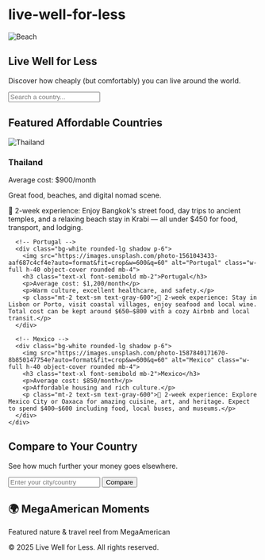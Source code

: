 # live-well-for-less
<!DOCTYPE html>
<html lang="en">
<head>
  <meta charset="UTF-8" />
  <meta name="viewport" content="width=device-width, initial-scale=1.0" />
  <title>Live Well for Less</title>
  <script src="https://cdn.tailwindcss.com"></script>
</head>
<body class="bg-gray-100 text-gray-800">
  <!-- Hero Section -->
  <section class="relative bg-blue-600 text-white py-20 text-center">
    <img src="https://images.unsplash.com/photo-1507525428034-b723cf961d3e?auto=format&fit=crop&w=1500&q=80" alt="Beach" class="absolute inset-0 w-full h-full object-cover opacity-30" />
    <div class="relative z-10">
      <h1 class="text-4xl font-bold mb-4">Live Well for Less</h1>
      <p class="text-xl mb-6">Discover how cheaply (but comfortably) you can live around the world.</p>
      <input type="text" placeholder="Search a country..." class="px-4 py-2 rounded text-black" />
    </div>
  </section>

  <!-- Featured Countries -->
  <section class="py-10 px-6 max-w-6xl mx-auto">
    <h2 class="text-2xl font-bold mb-6">Featured Affordable Countries</h2>
    <div class="grid grid-cols-1 md:grid-cols-3 gap-6">
      <!-- Thailand -->
      <div class="bg-white rounded-lg shadow p-6">
        <img src="https://images.unsplash.com/photo-1581847802297-9b4c3c9aa729?auto=format&fit=crop&w=600&q=60" alt="Thailand" class="w-full h-40 object-cover rounded mb-4">
        <h3 class="text-xl font-semibold mb-2">Thailand</h3>
        <p>Average cost: $900/month</p>
        <p>Great food, beaches, and digital nomad scene.</p>
        <p class="mt-2 text-sm text-gray-600">🧳 2-week experience: Enjoy Bangkok's street food, day trips to ancient temples, and a relaxing beach stay in Krabi — all under $450 for food, transport, and lodging.</p>
      </div>

      <!-- Portugal -->
      <div class="bg-white rounded-lg shadow p-6">
        <img src="https://images.unsplash.com/photo-1561043433-aaf687c4cf4e?auto=format&fit=crop&w=600&q=60" alt="Portugal" class="w-full h-40 object-cover rounded mb-4">
        <h3 class="text-xl font-semibold mb-2">Portugal</h3>
        <p>Average cost: $1,200/month</p>
        <p>Warm culture, excellent healthcare, and safety.</p>
        <p class="mt-2 text-sm text-gray-600">🧳 2-week experience: Stay in Lisbon or Porto, visit coastal villages, enjoy seafood and local wine. Total cost can be kept around $650–$800 with a cozy Airbnb and local transit.</p>
      </div>

      <!-- Mexico -->
      <div class="bg-white rounded-lg shadow p-6">
        <img src="https://images.unsplash.com/photo-1587840171670-8b850147754e?auto=format&fit=crop&w=600&q=60" alt="Mexico" class="w-full h-40 object-cover rounded mb-4">
        <h3 class="text-xl font-semibold mb-2">Mexico</h3>
        <p>Average cost: $850/month</p>
        <p>Affordable housing and rich culture.</p>
        <p class="mt-2 text-sm text-gray-600">🧳 2-week experience: Explore Mexico City or Oaxaca for amazing cuisine, art, and heritage. Expect to spend $400–$600 including food, local buses, and museums.</p>
      </div>
    </div>
  </section>

  <!-- Comparison Tool Preview -->
  <section class="bg-white py-12 px-6 mt-10">
    <h2 class="text-2xl font-bold mb-4 text-center">Compare to Your Country</h2>
    <p class="text-center mb-6">See how much further your money goes elsewhere.</p>
    <div class="max-w-xl mx-auto text-center">
      <input type="text" placeholder="Enter your city/country" class="px-4 py-2 rounded mb-4 w-full border" />
      <button class="bg-blue-600 text-white px-4 py-2 rounded">Compare</button>
    </div>
  </section>

  <!-- MegaAmerican Video Section -->
  <section class="bg-gray-200 py-12 px-6 mt-10">
    <h2 class="text-2xl font-bold mb-6 text-center">🌍 MegaAmerican Moments</h2>
    <p class="text-center mb-4">Featured nature & travel reel from MegaAmerican</p>
    <div class="flex justify-center">
      <blockquote class="instagram-media" data-instgrm-permalink="https://www.instagram.com/megaamerican/reel/DLYfRo_N6SI/?hl=en" data-instgrm-version="14" style="width:100%; max-width:540px"></blockquote>
    </div>
    <script async src="https://www.instagram.com/embed.js"></script>
  </section>

  <!-- Footer -->
  <footer class="bg-gray-800 text-white text-center py-6 mt-10">
    <p>&copy; 2025 Live Well for Less. All rights reserved.</p>
  </footer>
</body>
</html>
